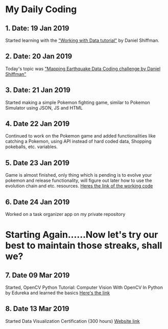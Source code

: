 # My Daily Coding
## 1. Date: 19 Jan 2019
Started learning with the ["Working with Data tutorial"](https://thecodingtrain.com/Tutorials/10-working-with-data) by Daniel Shiffman.

## 2. Date: 20 Jan 2019
Today's topic was ["Mapping Earthquake Data Coding challenge by Daniel Shiffman"](https://thecodingtrain.com/CodingChallenges/057-mapping-earthquake-data)

## 3. Date: 21 Jan 2019
Started making a simple Pokemon fighting game, similar to Pokemon Simulator using JSON, JS and HTML

## 4. Date 22 Jan 2019
Continued to work on the Pokemon game and added functionalities like catching a Pokemon, using API instead of hard coded data, Shopping pokeballs, etc. variables.

## 5. Date 23 Jan 2019
Game is almost finished, only thing which is pending is to evolve your pokemon and release functionality, will figure out later how to use the evolution chain  and etc. resources.
[Heres the link of the working code](https://pokemonsimulator.000webhostapp.com/)

## 6. Date 24 Jan 2019
Worked on a task organizer app on my private repository

# Starting Again......Now let's try our best to maintain those streaks, shall we?

## 7. Date 09 Mar 2019
Started, OpenCV Python Tutorial: Computer Vision With OpenCV In Python by Edureka and learned the basics
[Here's the link](https://www.edureka.co/blog/python-opencv-tutorial/)

## 8. Date 13 Mar 2019
Started Data Visualization Certification (300 hours)
  [Website link](https://learn.freecodecamp.org/data-visualization/data-visualization-with-d3)
